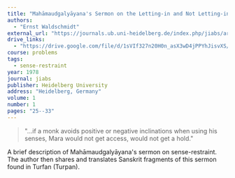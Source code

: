 ```yaml
---
title: "Mahāmaudgalyāyana's Sermon on the Letting-in and Not Letting-in (of Sensitive Influences)"
authors:
  - "Ernst Waldschmidt"
external_url: "https://journals.ub.uni-heidelberg.de/index.php/jiabs/article/view/8453/2360"
drive_links:
  - "https://drive.google.com/file/d/1sVIf327n20H0n_asX3wD4jPPYhJisvXS/view?usp=sharing"
course: problems
tags:
  - sense-restraint
year: 1978
journal: jiabs
publisher: Heidelberg University
address: "Heidelberg, Germany"
volume: 1
number: 1
pages: "25--33"
---
```


> "...if a monk avoids positive or negative inclinations when using his senses, Mara would not get access, would not get a hold."

A brief description of Mahāmaudgalyāyana's sermon on sense-restraint. The author then shares and translates Sanskrit fragments of this sermon found in Turfan (Turpan).
